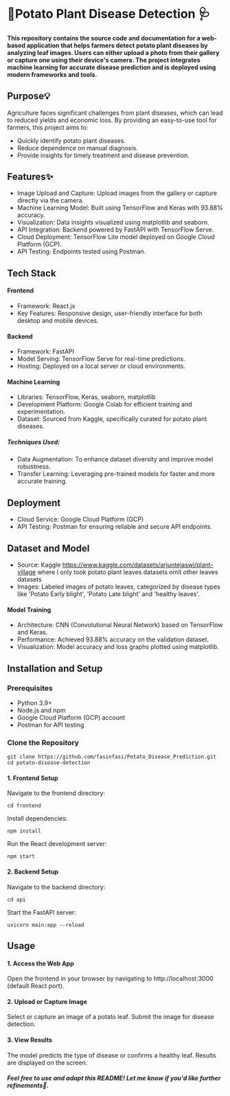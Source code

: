 # 🥔Potato Plant Disease Detection 🩺

#### This repository contains the source code and documentation for a web-based application that helps farmers detect potato plant diseases by analyzing leaf images. Users can either upload a photo from their gallery or capture one using their device's camera. The project integrates machine learning for accurate disease prediction and is deployed using modern frameworks and tools.

## Purpose💡
Agriculture faces significant challenges from plant diseases, which can lead to reduced yields and economic loss. By providing an easy-to-use tool for farmers, this project aims to:

- Quickly identify potato plant diseases.
- Reduce dependence on manual diagnosis.
- Provide insights for timely treatment and disease prevention.

## Features✨
- Image Upload and Capture: Upload images from the gallery or capture directly via the camera.
- Machine Learning Model: Built using TensorFlow and Keras with 93.88% accuracy.
- Visualization: Data insights visualized using matplotlib and seaborn.
- API Integration: Backend powered by FastAPI with TensorFlow Serve.
- Cloud Deployment: TensorFlow Lite model deployed on Google Cloud Platform (GCP).
- API Testing: Endpoints tested using Postman.

## Tech Stack
#### Frontend
- Framework: React.js
- Key Features: Responsive design, user-friendly interface for both desktop and mobile devices.
#### Backend
- Framework: FastAPI
- Model Serving: TensorFlow Serve for real-time predictions.
- Hosting: Deployed on a local server or cloud environments.
#### Machine Learning
- Libraries: TensorFlow, Keras, seaborn, matplotlib
- Development Platform: Google Colab for efficient training and experimentation.
- Dataset: Sourced from Kaggle, specifically curated for potato plant diseases.
##### Techniques Used:
- Data Augmentation: To enhance dataset diversity and improve model robustness.
- Transfer Learning: Leveraging pre-trained models for faster and more accurate training.

## Deployment
- Cloud Service: Google Cloud Platform (GCP)
- API Testing: Postman for ensuring reliable and secure API endpoints.

## Dataset and Model
- Source: Kaggle https://www.kaggle.com/datasets/arjuntejaswi/plant-village 
  where I only took potato plant leaves datasets omit other leaves datasets
- Images: Labeled images of potato leaves, categorized by disease types like 'Potato Early blight', 'Potato Late blight' and 'healthy leaves'.
#### Model Training
- Architecture: CNN (Convolutional Neural Network) based on TensorFlow and Keras.
- Performance: Achieved 93.88% accuracy on the validation dataset.
- Visualization: Model accuracy and loss graphs plotted using matplotlib.

## Installation and Setup
### Prerequisites
- Python 3.9+
- Node.js and npm
- Google Cloud Platform (GCP) account
- Postman for API testing

### Clone the Repository
```
git clone https://github.com/fasinfasi/Potato_Disease_Prediction.git
cd potato-disease-detection  
```

#### 1. Frontend Setup
Navigate to the frontend directory:
```
cd frontend
```
Install dependencies:
```
npm install
```
Run the React development server:
```
npm start
```
#### 2. Backend Setup
Navigate to the backend directory:
```
cd api
```
Start the FastAPI server:
```
uvicorn main:app --reload
```

## Usage
#### 1. Access the Web App
Open the frontend in your browser by navigating to http://localhost:3000 (default React port).
#### 2. Upload or Capture Image
Select or capture an image of a potato leaf.
Submit the image for disease detection.
#### 3. View Results
The model predicts the type of disease or confirms a healthy leaf.
Results are displayed on the screen.

##### Feel free to use and adapt this README! Let me know if you'd like further refinements🤗.
